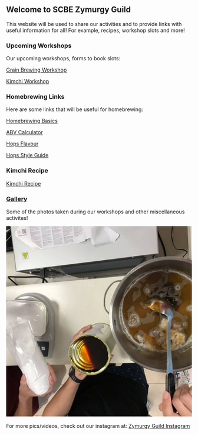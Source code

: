 ## Welcome to SCBE Zymurgy Guild

This website will be used to share our activities and to provide links with useful information for all! For example, recipes, workshop slots and more!

### Upcoming Workshops

Our upcoming workshops, forms to book slots:

[Grain Brewing Workshop](https://docs.google.com/forms/u/3/d/1Pq_KYxDHdj88AYLXk0EiNHAEVeR8UhyBzzLXCcG5EeE/edit?usp=drive_web)

[Kimchi Workshop](https://docs.google.com/forms/d/1ehEDhXZ_MCmW4Hj1SbC6YjwJzDdk3ACql4FHFOljRyg/edit)

### Homebrewing Links

Here are some links that will be useful for homebrewing:

[Homebrewing Basics](http://www.howtobrew.com/)

[ABV Calculator](https://www.vinolab.hr/calculator/gravity-density-sugar-conversions-en19)

[Hops Flavour](https://byo.com/resource/hops/)

[Hops Style Guide](http://www.hopslist.com/style-guide/)


### Kimchi Recipe

[Kimchi Recipe](https://docs.google.com/document/d/1mifIH5MwDQs4kQd9BhrKFkOn8L0hOWqNbhL5JLD5B7Y/edit?usp=sharing)

### [Gallery](./Gallery.html)

Some of the photos taken during our workshops and other miscellaneous activites!

![Pic1](pic1.png)

For more pics/videos, check out our instagram at: [Zymurgy Guild Instagram](https://www.instagram.com/scbe_zymurgyguild/)

